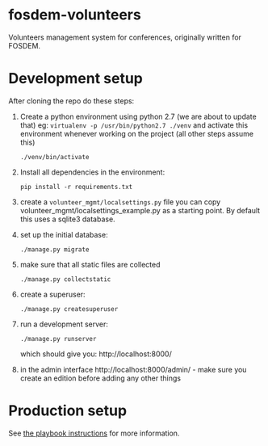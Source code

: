 fosdem-volunteers
=================

Volunteers management system for conferences, originally written for FOSDEM.

Development setup
=================

After cloning the repo do these steps:


1) Create a python environment using python 2.7 (we are about to update that)
   eg: `virtualenv -p /usr/bin/python2.7 ./venv`
   and activate this environment whenever working on the project (all other steps assume this)
   ```
   ./venv/bin/activate
   ```

2) Install all dependencies in the environment:
   ```
   pip install -r requirements.txt
   ```

3) create a `volunteer_mgmt/localsettings.py` file
   you can copy volunteer_mgmt/localsettings_example.py as a starting point.
   By default this uses a sqlite3 database.

4) set up the initial database:
   ```
   ./manage.py migrate
   ```

5) make sure that all static files are collected
   ```
   ./manage.py collectstatic
   ```

6) create a superuser:
   ```
   ./manage.py createsuperuser
   ```

7) run a development server:
   ```
   ./manage.py runserver
   ```
   which should give you: http://localhost:8000/
8) in the admin interface http://localhost:8000/admin/ - make sure you create an edition before adding any other things


Production setup 
================
See [the playbook instructions](deployment/playbook/README.md) for more information.
